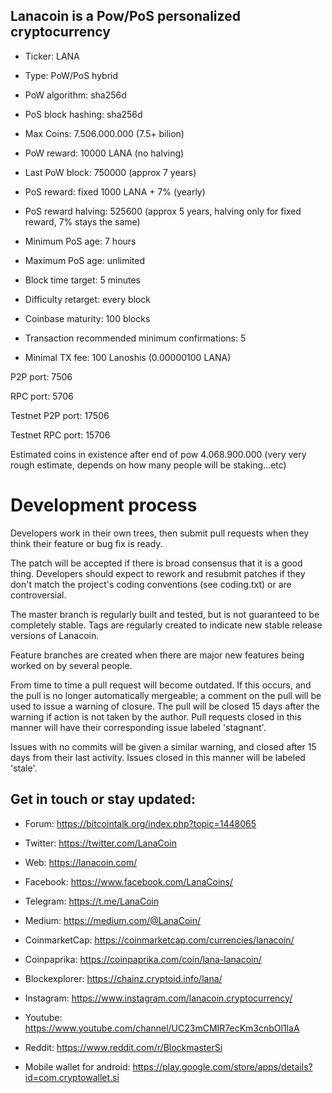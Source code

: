 ## Lanacoin is a Pow/PoS personalized cryptocurrency
- Ticker: LANA

- Type: PoW/PoS hybrid

- PoW algorithm: sha256d

- PoS block hashing: sha256d

- Max Coins: 7.506.000.000 (7.5+ bilion)

- PoW reward: 10000 LANA (no halving)

- Last PoW block: 750000 (approx 7 years)

- PoS reward: fixed 1000 LANA + 7% (yearly)

- PoS reward halving: 525600 (approx 5 years, halving only for fixed reward, 7% stays the same)

- Minimum PoS age: 7 hours

- Maximum PoS age: unlimited

- Block time target: 5 minutes

- Difficulty retarget: every block

- Coinbase maturity: 100 blocks

- Transaction recommended minimum confirmations: 5

- Minimal TX fee: 100 Lanoshis (0.00000100 LANA)


P2P port: 7506

RPC port: 5706


Testnet P2P port: 17506

Testnet RPC port: 15706

Estimated coins in existence after end of pow 4.068.900.000 (very very rough estimate, depends on how many people will be staking...etc)

Development process
===========================

Developers work in their own trees, then submit pull requests when
they think their feature or bug fix is ready.

The patch will be accepted if there is broad consensus that it is a
good thing.  Developers should expect to rework and resubmit patches
if they don't match the project's coding conventions (see coding.txt)
or are controversial.

The master branch is regularly built and tested, but is not guaranteed
to be completely stable. Tags are regularly created to indicate new
stable release versions of Lanacoin.

Feature branches are created when there are major new features being
worked on by several people.

From time to time a pull request will become outdated. If this occurs, and
the pull is no longer automatically mergeable; a comment on the pull will
be used to issue a warning of closure. The pull will be closed 15 days
after the warning if action is not taken by the author. Pull requests closed
in this manner will have their corresponding issue labeled 'stagnant'.

Issues with no commits will be given a similar warning, and closed after
15 days from their last activity. Issues closed in this manner will be
labeled 'stale'.

## Get in touch or stay updated:

- Forum: https://bitcointalk.org/index.php?topic=1448065

- Twitter: https://twitter.com/LanaCoin

- Web: https://lanacoin.com/

- Facebook: https://www.facebook.com/LanaCoins/

- Telegram: https://t.me/LanaCoin

- Medium: https://medium.com/@LanaCoin/

- CoinmarketCap: https://coinmarketcap.com/currencies/lanacoin/

- Coinpaprika: https://coinpaprika.com/coin/lana-lanacoin/

- Blockexplorer: https://chainz.cryptoid.info/lana/

- Instagram: https://www.instagram.com/lanacoin.cryptocurrency/

- Youtube: https://www.youtube.com/channel/UC23mCMIR7ecKm3cnbOl1laA

- Reddit: https://www.reddit.com/r/BlockmasterSi

- Mobile wallet for android: https://play.google.com/store/apps/details?id=com.cryptowallet.si


